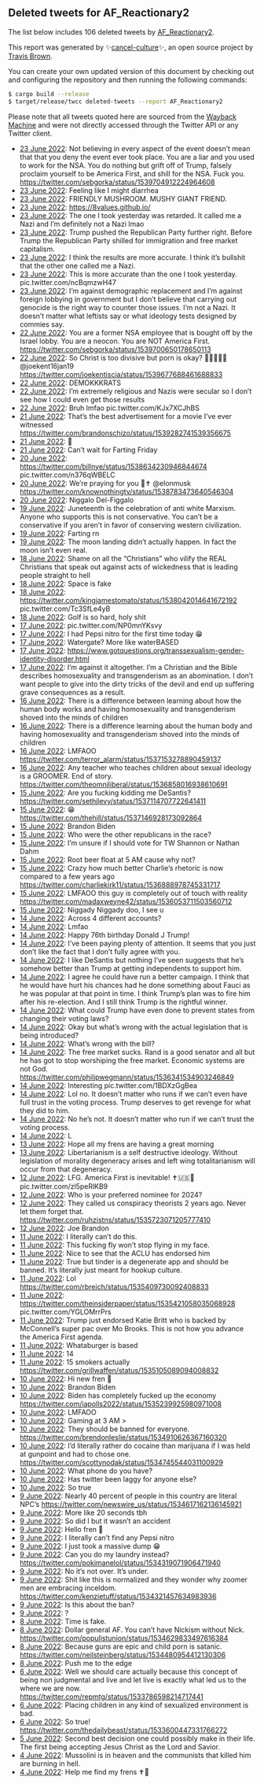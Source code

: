 ## Deleted tweets for AF_Reactionary2

The list below includes 106 deleted tweets by
[AF_Reactionary2](https://twitter.com/AF_Reactionary2).



This report was generated by ✨[cancel-culture](https://github.com/travisbrown/cancel-culture)✨,
an open source project by [Travis Brown](https://twitter.com/travisbrown).

You can create your own updated version of this document by checking out and configuring the
repository and then running the following commands:

```bash
$ cargo build --release
$ target/release/twcc deleted-tweets --report AF_Reactionary2
```

Please note that all tweets quoted here are sourced from the
[Wayback Machine](https://web.archive.org) and were not directly accessed through the Twitter API or
any Twitter client.

* [23 June 2022](https://web.archive.org/web/20220623225143/https://twitter.com/AF_Reactionary2/status/1540055487818989568): Not believing in every aspect of the event doesn’t mean that that you deny the event ever took place. You are a liar and you used to work for the NSA. You do nothing but grift off of Trump, falsely proclaim yourself to be America First, and shill for the NSA. Fuck you. https://twitter.com/sebgorka/status/1539704912224964608 <!--1540055487818989568-->
* [23 June 2022](https://web.archive.org/web/20220623053527/https://twitter.com/AF_Reactionary2/status/1539831550526857217): Feeling like I might diarrhea <!--1539831550526857217-->
* [23 June 2022](https://web.archive.org/web/20220623045418/https://twitter.com/AF_Reactionary2/status/1539826796404801540): FRIENDLY MUSHROOM. MUSHY GIANT FRIEND. <!--1539826796404801540-->
* [23 June 2022](https://web.archive.org/web/20220623035556/https://twitter.com/AF_Reactionary2/status/1539799872852877320): https://8values.github.io/ <!--1539804443218268162-->
* [23 June 2022](https://web.archive.org/web/20220623035556/https://twitter.com/AF_Reactionary2/status/1539799872852877320): The one I took yesterday was retarded. It called me a Nazi and I’m definitely not a Nazi lmao <!--1539799872852877320-->
* [23 June 2022](https://web.archive.org/web/20220623025132/https://twitter.com/AF_Reactionary2/status/1539794933250498562): Trump pushed the Republican Party further right. Before Trump the Republican Party shilled for immigration and free market capitalism. <!--1539794933250498562-->
* [23 June 2022](https://web.archive.org/web/20220623065849/https://twitter.com/AF_Reactionary2/status/1539794246013779968): I think the results are more accurate. I think it’s bullshit that the other one called me a Nazi. <!--1539794246013779968-->
* [23 June 2022](https://web.archive.org/web/20220623065849/https://twitter.com/AF_Reactionary2/status/1539794246013779968): This is more accurate than the one I took yesterday. pic.twitter.com/ncBqmzwH47 <!--1539791095613243392-->
* [23 June 2022](https://web.archive.org/web/20220623021424/https://twitter.com/AF_Reactionary2/status/1539786020190822400): I’m against demographic replacement and I’m against foreign lobbying in government but I don’t believe that carrying out genocide is the right way to counter those issues. I’m not a Nazi. It doesn’t matter what leftists say or what ideology tests designed by commies say. <!--1539786020190822400-->
* [22 June 2022](https://web.archive.org/web/20220622224903/https://twitter.com/AF_Reactionary2/status/1539741970326863874): You are a former NSA employee that is bought off by the Israel lobby. You are a neocon. You are NOT America First. https://twitter.com/sebgorka/status/1539700650178650113 <!--1539741970326863874-->
* [22 June 2022](https://web.archive.org/web/20220622205133/https://twitter.com/AF_Reactionary2/status/1539684609805455360): So Christ is too divisive but porn is okay? 🤡🤡🤡🤡🤡  @joekent16jan19  https://twitter.com/joekentiscia/status/1539677688461688833 <!--1539684609805455360-->
* [22 June 2022](https://web.archive.org/web/20220622030246/https://twitter.com/AF_Reactionary2/status/1539437276836548608): DEMOKKKRATS <!--1539437276836548608-->
* [22 June 2022](https://web.archive.org/web/20220622024333/https://twitter.com/AF_Reactionary2/status/1539437177548980224): I’m extremely religious and Nazis were secular so I don’t see how I could even get those results <!--1539437177548980224-->
* [22 June 2022](https://web.archive.org/web/20220622023928/https://twitter.com/AF_Reactionary2/status/1539435686004248576): Bruh lmfao pic.twitter.com/KJx7XCJhBS <!--1539435686004248576-->
* [21 June 2022](https://web.archive.org/web/20220621212336/https://twitter.com/AF_Reactionary2/status/1539358174809030657): That’s the best advertisement for a movie I’ve ever witnessed https://twitter.com/brandonschizo/status/1539282741539356675 <!--1539358174809030657-->
* [21 June 2022](https://web.archive.org/web/20220621211231/https://twitter.com/AF_Reactionary2/status/1539355489661865998): 🗿 <!--1539355489661865998-->
* [21 June 2022](https://web.archive.org/web/20220621201835/https://twitter.com/AF_Reactionary2/status/1539341724287475713): Can’t wait for Farting Friday <!--1539341724287475713-->
* [20 June 2022](https://web.archive.org/web/20220620215117/https://twitter.com/AF_Reactionary2/status/1539002764092751872): https://twitter.com/billnye/status/1538634230946844674  pic.twitter.com/n376qWBELC <!--1539002764092751872-->
* [20 June 2022](https://web.archive.org/web/20220620203220/https://twitter.com/AF_Reactionary2/status/1538983022996889604): We’re praying for you 🙏✝️  @elonmusk  https://twitter.com/knownothingtv/status/1538783473640546304 <!--1538983022996889604-->
* [20 June 2022](https://web.archive.org/web/20220620200812/https://twitter.com/AF_Reactionary2/status/1538976828693663747): Niggalo Del-Figgalo <!--1538976828693663747-->
* [19 June 2022](https://web.archive.org/web/20220619230825/https://twitter.com/AF_Reactionary2/status/1538659882630623233): Juneteenth is the celebration of anti white Marxism. Anyone who supports this is not conservative. You can’t be a conservative if you aren’t in favor of conserving western civilization. <!--1538659882630623233-->
* [19 June 2022](https://web.archive.org/web/20220619222628/https://twitter.com/AF_Reactionary2/status/1538649278188511232): Farting rn <!--1538649278188511232-->
* [19 June 2022](https://web.archive.org/web/20220619013808/https://twitter.com/AF_Reactionary2/status/1538333876753424386): The moon landing didn’t actually happen. In fact the moon isn’t even real. <!--1538333876753424386-->
* [18 June 2022](https://web.archive.org/web/20220618185019/https://twitter.com/AF_Reactionary2/status/1538232494667059200): Shame on all the “Christians” who vilify the REAL Christians that speak out against acts of wickedness that is leading people straight to hell <!--1538232494667059200-->
* [18 June 2022](https://web.archive.org/web/20220618171503/https://twitter.com/AF_Reactionary2/status/1538208496294019072): Space is fake <!--1538208496294019072-->
* [18 June 2022](https://web.archive.org/web/20220618151535/https://twitter.com/AF_Reactionary2/status/1538178499747381248): https://twitter.com/kingjamestomato/status/1538042014641672192  pic.twitter.com/Tc3SfLe4yB <!--1538178499747381248-->
* [18 June 2022](https://web.archive.org/web/20220618000911/https://twitter.com/AF_Reactionary2/status/1537950351269105664): Golf is so hard, holy shit <!--1537950351269105664-->
* [17 June 2022](https://web.archive.org/web/20220617210410/https://twitter.com/AF_Reactionary2/status/1537903893660590081): pic.twitter.com/NP0mnYKsvy <!--1537903893660590081-->
* [17 June 2022](https://web.archive.org/web/20220617193101/https://twitter.com/AF_Reactionary2/status/1537880311677128705): I had Pepsi nitro for the first time today 😁 <!--1537880311677128705-->
* [17 June 2022](https://web.archive.org/web/20220617174439/https://twitter.com/AF_Reactionary2/status/1537853322174119938): Watergate? More like waterBASED <!--1537853322174119938-->
* [17 June 2022](https://web.archive.org/web/20220617024956/https://twitter.com/AF_Reactionary2/status/1537628487363739648): https://www.gotquestions.org/transsexualism-gender-identity-disorder.html <!--1537628487363739648-->
* [17 June 2022](https://web.archive.org/web/20220617003120/https://twitter.com/AF_Reactionary2/status/1537593458659057666): I’m against it altogether. I’m a Christian and the Bible describes homosexuality and transgenderism as an abomination. I don’t want people to give into the dirty tricks of the devil and end up suffering grave consequences as a result. <!--1537593458659057666-->
* [16 June 2022](https://web.archive.org/web/20220616222357/https://twitter.com/AF_Reactionary2/status/1537561498561789959): There is a difference between learning about how the human body works and having homosexuality and transgenderism shoved into the minds of children <!--1537561498561789959-->
* [16 June 2022](https://web.archive.org/web/20220616222011/https://twitter.com/AF_Reactionary2/status/1537560042458820609): There is a difference learning about the human body and having homosexuality and transgenderism shoved into the minds of children <!--1537560042458820609-->
* [16 June 2022](https://web.archive.org/web/20220616181910/https://twitter.com/AF_Reactionary2/status/1537499664882311169): LMFAOO https://twitter.com/terror_alarm/status/1537153278890459137 <!--1537499664882311169-->
* [16 June 2022](https://web.archive.org/web/20220616065700/https://twitter.com/AF_Reactionary2/status/1537328190796009472): Any teacher who teaches children about sexual ideology is a GROOMER. End of story. https://twitter.com/theomniliberal/status/1536858016938610691 <!--1537328190796009472-->
* [15 June 2022](https://web.archive.org/web/20220615233122/https://twitter.com/AF_Reactionary2/status/1537215992639676416): Are you fucking kidding me DeSantis? https://twitter.com/sethjlevy/status/1537114707722641411 <!--1537215992639676416-->
* [15 June 2022](https://web.archive.org/web/20220615194327/https://twitter.com/AF_Reactionary2/status/1537158659180007425): 😁 https://twitter.com/thehill/status/1537146928173092864 <!--1537158659180007425-->
* [15 June 2022](https://web.archive.org/web/20220615192042/https://twitter.com/AF_Reactionary2/status/1537153081326112768): Brandon Biden <!--1537153081326112768-->
* [15 June 2022](https://web.archive.org/web/20220615185619/https://twitter.com/AF_Reactionary2/status/1537146905561636870): Who were the other republicans in the race? <!--1537146905561636870-->
* [15 June 2022](https://web.archive.org/web/20220615102542/https://twitter.com/AF_Reactionary2/status/1537018377167945729): I’m unsure if I should vote for TW Shannon or Nathan Dahm <!--1537018377167945729-->
* [15 June 2022](https://web.archive.org/web/20220615100427/https://twitter.com/AF_Reactionary2/status/1537012898509250560): Root beer float at 5 AM cause why not? <!--1537012898509250560-->
* [15 June 2022](https://web.archive.org/web/20220615052121/https://twitter.com/AF_Reactionary2/status/1536938889851674624): Crazy how much better Charlie’s rhetoric is now compared to a few years ago https://twitter.com/charliekirk11/status/1536888978745331717 <!--1536938889851674624-->
* [15 June 2022](https://web.archive.org/web/20220615045532/https://twitter.com/AF_Reactionary2/status/1536935191314321409): LMFAOO this guy is completely out of touch with reality https://twitter.com/madaxweyne42/status/1536053711503560712 <!--1536935191314321409-->
* [15 June 2022](https://web.archive.org/web/20220615013458/https://twitter.com/AF_Reactionary2/status/1536884668691275776): Niggady Niggady doo, I see u <!--1536884668691275776-->
* [14 June 2022](https://web.archive.org/web/20220614193330/https://twitter.com/AF_Reactionary2/status/1536793900937011204): Across 4 different accounts? <!--1536793900937011204-->
* [14 June 2022](https://web.archive.org/web/20220614193009/https://twitter.com/AF_Reactionary2/status/1536793091545382912): Lmfao <!--1536793091545382912-->
* [14 June 2022](https://web.archive.org/web/20220614170739/https://twitter.com/AF_Reactionary2/status/1536757182737293313): Happy 76th birthday Donald J Trump! <!--1536757182737293313-->
* [14 June 2022](https://web.archive.org/web/20220614164919/https://twitter.com/AF_Reactionary2/status/1536752556650659840): I’ve been paying plenty of attention. It seems that you just don’t like the fact that I don’t fully agree with you. <!--1536752556650659840-->
* [14 June 2022](https://web.archive.org/web/20220614163545/https://twitter.com/AF_Reactionary2/status/1536749044772622336): I like DeSantis but nothing I’ve seen suggests that he’s somehow better than Trump at getting independents to support him. <!--1536749044772622336-->
* [14 June 2022](https://web.archive.org/web/20220614154841/https://twitter.com/AF_Reactionary2/status/1536737161973841920): I agree he could have run a better campaign. I think that he would have hurt his chances had he done something about Fauci as he was popular at that point in time. I think Trump’s plan was to fire him after his re-election. And I still think Trump is the rightful winner. <!--1536737161973841920-->
* [14 June 2022](https://web.archive.org/web/20220614142048/https://twitter.com/AF_Reactionary2/status/1536715137272496130): What could Trump have even done to prevent states from changing their voting laws? <!--1536715137272496130-->
* [14 June 2022](https://web.archive.org/web/20220614084231/https://twitter.com/AF_Reactionary2/status/1536629926115303425): Okay but what’s wrong with the actual legislation that is being introduced? <!--1536629926115303425-->
* [14 June 2022](https://web.archive.org/web/20220614083846/https://twitter.com/AF_Reactionary2/status/1536629071467237377): What’s wrong with the bill? <!--1536629071467237377-->
* [14 June 2022](https://web.archive.org/web/20220614083708/https://twitter.com/AF_Reactionary2/status/1536628664493871104): The free market sucks. Rand is a good senator and all but he has got to stop worshiping the free market. Economic systems are not God. https://twitter.com/philipwegmann/status/1536341534903246849 <!--1536628664493871104-->
* [14 June 2022](https://web.archive.org/web/20220614080641/https://twitter.com/AF_Reactionary2/status/1536620980902174721): Interesting pic.twitter.com/1BDXzGgBea <!--1536620980902174721-->
* [14 June 2022](https://web.archive.org/web/20220614075820/https://twitter.com/AF_Reactionary2/status/1536618890507296768): Lol no. It doesn’t matter who runs if we can’t even have full trust in the voting process. Trump deserves to get revenge for what they did to him. <!--1536618890507296768-->
* [14 June 2022](https://web.archive.org/web/20220614075442/https://twitter.com/AF_Reactionary2/status/1536617887338749953): No he’s not. It doesn’t matter who run if we can’t trust the voting process. <!--1536617887338749953-->
* [14 June 2022](https://web.archive.org/web/20220614004223/https://twitter.com/AF_Reactionary2/status/1536509101408243712): L <!--1536509101408243712-->
* [13 June 2022](https://web.archive.org/web/20220613140455/https://twitter.com/AF_Reactionary2/status/1536348219042631681): Hope all my frens are having a great morning <!--1536348219042631681-->
* [13 June 2022](https://web.archive.org/web/20220613124230/https://twitter.com/AF_Reactionary2/status/1536327098570244099): Libertarianism is a self destructive ideology. Without legislation of morality degeneracy arises and left wing totalitarianism will occur from that degeneracy. <!--1536327098570244099-->
* [12 June 2022](https://web.archive.org/web/20220612163107/https://twitter.com/AF_Reactionary2/status/1536021983539994625): LFG. America First is inevitable! ✝️🇺🇸🐸 pic.twitter.com/zl5peRlKB9 <!--1536021983539994625-->
* [12 June 2022](https://web.archive.org/web/20220612133158/https://twitter.com/AF_Reactionary2/status/1535978092887527424): Who is your preferred nominee for 2024? <!--1535978092887527424-->
* [12 June 2022](https://web.archive.org/web/20220612132708/https://twitter.com/AF_Reactionary2/status/1535976673983844353): They called us conspiracy theorists 2 years ago. Never let them forget that. https://twitter.com/ruhzistns/status/1535723071205777410 <!--1535976673983844353-->
* [12 June 2022](https://web.archive.org/web/20220612114034/https://twitter.com/AF_Reactionary2/status/1535950056100093952): Joe Brandon <!--1535950056100093952-->
* [11 June 2022](https://web.archive.org/web/20220611173226/https://twitter.com/AF_Reactionary2/status/1535676174071898114): I literally can’t do this. <!--1535676259673702400-->
* [11 June 2022](https://web.archive.org/web/20220611173226/https://twitter.com/AF_Reactionary2/status/1535676174071898114): This fucking fly won’t stop flying in my face. <!--1535676174071898114-->
* [11 June 2022](https://web.archive.org/web/20220611162926/https://twitter.com/AF_Reactionary2/status/1535660289382825986): Nice to see that the ACLU has endorsed him <!--1535660289382825986-->
* [11 June 2022](https://web.archive.org/web/20220611142343/https://twitter.com/AF_Reactionary2/status/1535628636673519618): True but tinder is a degenerate app and should be banned. It’s literally just meant for hookup culture. <!--1535628636673519618-->
* [11 June 2022](https://web.archive.org/web/20220611123620/https://twitter.com/AF_Reactionary2/status/1535601672835284992): Lol https://twitter.com/rbreich/status/1535409730092408833 <!--1535601672835284992-->
* [11 June 2022](https://web.archive.org/web/20220611102140/https://twitter.com/AF_Reactionary2/status/1535567774554198016): https://twitter.com/theinsiderpaper/status/1535421058035068928  pic.twitter.com/YGLOMrrPrs <!--1535567774554198016-->
* [11 June 2022](https://web.archive.org/web/20220611045102/https://twitter.com/AF_Reactionary2/status/1535484616378834944): Trump just endorsed Katie Britt who is backed by McConnell’s super pac over Mo Brooks. This is not how you advance the America First agenda. <!--1535484616378834944-->
* [11 June 2022](https://web.archive.org/web/20220611042202/https://twitter.com/AF_Reactionary2/status/1535477259766845442): Whataburger is based <!--1535477259766845442-->
* [11 June 2022](https://web.archive.org/web/20220611024242/https://twitter.com/AF_Reactionary2/status/1535452202583605248): 14 <!--1535452202583605248-->
* [11 June 2022](https://web.archive.org/web/20220611023518/https://twitter.com/AF_Reactionary2/status/1535450440095105026): 15 smokers actually https://twitter.com/grillwaffen/status/1535105089094008832 <!--1535450440095105026-->
* [10 June 2022](https://web.archive.org/web/20220610150411/https://twitter.com/AF_Reactionary2/status/1535276511418277889): Hi new fren 🐸 <!--1535276511418277889-->
* [10 June 2022](https://web.archive.org/web/20220610143320/https://twitter.com/AF_Reactionary2/status/1535268715897491459): Brandon Biden <!--1535268715897491459-->
* [10 June 2022](https://web.archive.org/web/20220610142819/https://twitter.com/AF_Reactionary2/status/1535267502808346627): Biden has completely fucked up the economy https://twitter.com/iapolls2022/status/1535239925980971008 <!--1535267502808346627-->
* [10 June 2022](https://web.archive.org/web/20220610142445/https://twitter.com/AF_Reactionary2/status/1535266602689736706): LMFAOO <!--1535266602689736706-->
* [10 June 2022](https://web.archive.org/web/20220610082533/https://twitter.com/AF_Reactionary2/status/1535176157150298117): Gaming at 3 AM > <!--1535176157150298117-->
* [10 June 2022](https://web.archive.org/web/20220610074236/https://twitter.com/AF_Reactionary2/status/1535165399544782848): They should be banned for everyone. https://twitter.com/brendonleslie/status/1534910626367160320 <!--1535165399544782848-->
* [10 June 2022](https://web.archive.org/web/20220610070240/https://twitter.com/AF_Reactionary2/status/1535155416560242689): I’d literally rather do cocaine than marijuana if I was held at gunpoint and had to chose one. https://twitter.com/scottynodak/status/1534745544031100929 <!--1535155416560242689-->
* [10 June 2022](https://web.archive.org/web/20220610061647/https://twitter.com/AF_Reactionary2/status/1535143795322503169): What phone do you have? <!--1535143795322503169-->
* [10 June 2022](https://web.archive.org/web/20220610060602/https://twitter.com/AF_Reactionary2/status/1535140884349607938): Has twitter been laggy for anyone else? <!--1535140884349607938-->
* [10 June 2022](https://web.archive.org/web/20220610053658/https://twitter.com/AF_Reactionary2/status/1535133812472131584): So true <!--1535133812472131584-->
* [ 9 June 2022](https://web.archive.org/web/20220609123757/https://twitter.com/AF_Reactionary2/status/1534877310351982592): Nearly 40 percent of people in this country are literal NPC’s https://twitter.com/newswire_us/status/1534617162136145921 <!--1534877310351982592-->
* [ 9 June 2022](https://web.archive.org/web/20220609070657/https://twitter.com/AF_Reactionary2/status/1534794009163575297): More like 20 seconds tbh <!--1534794009163575297-->
* [ 9 June 2022](https://web.archive.org/web/20220609070229/https://twitter.com/AF_Reactionary2/status/1534792938907131904): So did I but it wasn’t an accident <!--1534792938907131904-->
* [ 9 June 2022](https://web.archive.org/web/20220609042513/https://twitter.com/AF_Reactionary2/status/1534753342404055040): Hello fren 🐸 <!--1534753342404055040-->
* [ 9 June 2022](https://web.archive.org/web/20220609041332/https://twitter.com/AF_Reactionary2/status/1534750377563807746): I literally can’t find any Pepsi nitro <!--1534750377563807746-->
* [ 9 June 2022](https://web.archive.org/web/20220609040548/https://twitter.com/AF_Reactionary2/status/1534748521466822656): I just took a massive dump 😁 <!--1534748521466822656-->
* [ 9 June 2022](https://web.archive.org/web/20220609024645/https://twitter.com/AF_Reactionary2/status/1534728528394067968): Can you do my laundry instead? https://twitter.com/pokimanelol/status/1534319071906471940 <!--1534728528394067968-->
* [ 9 June 2022](https://web.archive.org/web/20220609024502/https://twitter.com/AF_Reactionary2/status/1534728065393238017): No it’s not over. It’s under. <!--1534728065393238017-->
* [ 9 June 2022](https://web.archive.org/web/20220609012112/https://twitter.com/AF_Reactionary2/status/1534707078966681601): Shit like this is normalized and they wonder why zoomer men are embracing inceldom. https://twitter.com/kenzietuff/status/1534321457634983936 <!--1534707078966681601-->
* [ 9 June 2022](https://web.archive.org/web/20220609011457/https://twitter.com/AF_Reactionary2/status/1534705479288512517): Is this about the ban? <!--1534705479288512517-->
* [ 9 June 2022](https://web.archive.org/web/20220609004742/https://twitter.com/AF_Reactionary2/status/1534698627456720896): ? <!--1534698627456720896-->
* [ 8 June 2022](https://web.archive.org/web/20220608233002/https://twitter.com/AF_Reactionary2/status/1534678966275125249): Time is fake. <!--1534678966275125249-->
* [ 8 June 2022](https://web.archive.org/web/20220608232400/https://twitter.com/AF_Reactionary2/status/1534677411681419266): Dollar general AF. You can’t have Nickism without Nick. https://twitter.com/populistunion/status/1534629833497616384 <!--1534677411681419266-->
* [ 8 June 2022](https://web.archive.org/web/20220608230255/https://twitter.com/AF_Reactionary2/status/1534672240553369602): Because guns are epic and child porn is satanic. https://twitter.com/neilsteinberg/status/1534480954412130306 <!--1534672240553369602-->
* [ 8 June 2022](https://web.archive.org/web/20220608001553/https://twitter.com/AF_Reactionary2/status/1534328260946976768): Push me to the edge <!--1534328260946976768-->
* [ 6 June 2022](https://web.archive.org/web/20220606124341/https://twitter.com/AF_Reactionary2/status/1533791581895024640): Well we should care actually because this concept of being non judgmental and live and let live is exactly what led us to the where we are now. https://twitter.com/repmtg/status/1533786598214717441 <!--1533791581895024640-->
* [ 6 June 2022](https://web.archive.org/web/20220606111042/https://twitter.com/AF_Reactionary2/status/1533768146791895040): Placing children in any kind of sexualized environment is bad. <!--1533768146791895040-->
* [ 6 June 2022](https://web.archive.org/web/20220606042454/https://twitter.com/AF_Reactionary2/status/1533666065204518914): So true! https://twitter.com/thedailybeast/status/1533600447331766272 <!--1533666065204518914-->
* [ 5 June 2022](https://web.archive.org/web/20220605080423/https://twitter.com/AF_Reactionary2/status/1533358805567909888): Second best decision one could possibly make in their life. The first being accepting Jesus Christ as the Lord and Savior. <!--1533358805567909888-->
* [ 4 June 2022](https://web.archive.org/web/20220604164710/https://twitter.com/AF_Reactionary2/status/1533128086773972994): Mussolini is in heaven and the communists that killed him are burning in hell. <!--1533128086773972994-->
* [ 4 June 2022](https://web.archive.org/web/20220604053532/https://twitter.com/AF_Reactionary2/status/1532959108952903680): Help me find my frens ✝️🐸 <!--1532959108952903680-->
